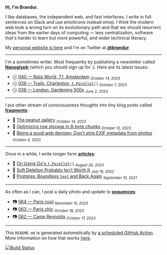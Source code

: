 **Hi, I'm Brandur.**

I like databases, the independent web, and fast interfaces. I write in full sentences on Slack and use emoticons instead emoji. I think the modern web took a wrong turn on its evolutionary path and that we should resurrect ideas from the earlier days of computing — less centralization, software that's harder to learn but more powerful, and wider technical literacy.

My [personal website is here](https://brandur.org) and I'm on Twitter at [***@brandur***](https://twitter.com/brandur).

---

I'm a sometimes writer. Most frequently by publishing a newsletter called [**Nanoglyph**](https://brandur.org/newsletter#nanoglyph) (which you should sign up for :). Here are its latest issues:

* ⓝ [040 — Rails World, 7.1, Amsterdam](https://brandur.org/nanoglyphs/040-rails-world) <sub><em>October 14, 2023</em></sub>
* ⓝ [039 — Trails, Charleston, `t.Parallel()`](https://brandur.org/nanoglyphs/039-trails) <sub><em>October 7, 2023</em></sub>
* ⓝ [038 — London, Gardening 500s](https://brandur.org/nanoglyphs/038-london) <sub><em>June 2, 2023</em></sub>

---

I put other stream of consciousness thoughts into tiny blog posts called [**fragments**](https://brandur.org/fragments):

* 🐚 [The peanut gallery](https://brandur.org/fragments/the-peanut-gallery) <sub><em>October 14, 2023</em></sub>
* 🐚 [Optimizing row storage in 8-byte chunks](https://brandur.org/fragments/postgres-row-optimization) <sub><em>October 12, 2023</em></sub>
* 🐚 [Being a good web denizen: Don&#39;t strip EXIF metadata from photos](https://brandur.org/fragments/stop-stripping-exif) <sub><em>October 4, 2023</em></sub>

---

Once in a while, I write longer form [**articles**](https://brandur.org/articles):

* 📖 [On Using Go&#39;s `t.Parallel()`](https://brandur.org/t-parallel) <sub><em>August 26, 2023</em></sub>
* 📖 [Soft Deletion Probably Isn&#39;t Worth It](https://brandur.org/soft-deletion) <sub><em>July 19, 2022</em></sub>
* 📖 [Postgres: Boundless `text` and Back Again](https://brandur.org/text) <sub><em>September 10, 2021</em></sub>

---

As often as I can, I post a daily photo and update to [**sequences**](https://brandur.org/sequences):

* 📷 [064 — Paris cool](https://brandur.org/sequences/064) <sub><em>November 15, 2023</em></sub>
* 📷 [063 — Paris chic](https://brandur.org/sequences/063) <sub><em>October 18, 2023</em></sub>
* 📷 [062 — Camp Reynolds](https://brandur.org/sequences/062) <sub><em>October 17, 2023</em></sub>

---

This `README.md` is generated automatically by [a scheduled GitHub Action](https://github.com/brandur/brandur/blob/master/.github/workflows/ci.yml). More information on how that works [here](https://brandur.org/fragments/self-updating-github-readme).

[![Build Status](https://github.com/brandur/brandur/workflows/brandur%20CI/badge.svg)](https://github.com/brandur/brandur/actions)

